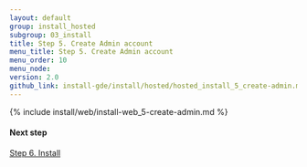 ```yaml
---
layout: default
group: install_hosted
subgroup: 03_install
title: Step 5. Create Admin account
menu_title: Step 5. Create Admin account
menu_order: 10
menu_node: 
version: 2.0
github_link: install-gde/install/hosted/hosted_install_5_create-admin.md
---
```


{% include install/web/install-web_5-create-admin.md %}

#### Next step
<a href="{{ site.gdeurl }}install-gde/install/hosted/hosted_install_6_install.html">Step 6. Install</a>
